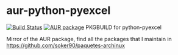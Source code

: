 # aur-python-pyexcel
[![Build Status](https://travis-ci.org/soker90/aur-python-pyexcel.svg?branch=master)](https://travis-ci.org/soker90/aur-python-pyexcel)
[![AUR package](https://repology.org/badge/version-for-repo/aur/python:pyexcel.svg)](https://aur.archlinux.org/packages/python-pyexcel)
PKGBUILD for python-pyexcel 

Mirror of the AUR package, find all the packages that I maintain in https://github.com/soker90/paquetes-archinux

